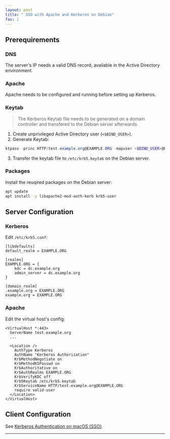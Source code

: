 ```yaml
---
layout: post
title: " SSO with Apache and Kerberos on Debian"
fav: 1
---
```


## Prerequirements
### DNS
The server's IP needs a valid DNS record, available in the Active Directory environment.

### Apache
Apache needs to be configured and running before setting up Kerberos.

### Keytab
> The Kerberos Keytab file needs to be generated on a domain controller and transfered to the Debian server afterwards.

1. Create unprivileged Active Directory user (`<$BIND_USER>`).
2. Generate Keytab:
```powershell
ktpass -princ HTTP/test.example.org@EXAMPLE.ORG -mapuser <$BIND_USER>@EXAMPLE.ORG -pass "<$BIND_PASSWORD>" -crypto ALL -ptype KRB5_NT_PRINCIPAL -out c:\krb5.keytab
```
3. Transfer the keytab file to `/etc/krb5.keytab` on the Debian server.

### Packages
Install the reuqired packages on the Debian server:
```bash
apt update
apt install -y libapache2-mod-auth-kerb krb5-user
```

## Server Configuration
### Kerberos
Edit `/etc/krb5.conf`:
```
[libdefaults]
default_realm = EXAMPLE.ORG
		 
[realms]
EXAMPLE.ORG = {
	kdc = dc.example.org
	admin_server = dc.example.org
}

[domain_realm]
.example.org = EXAMPLE.ORG
example.org = EXAMPLE.ORG
```

### Apache
Edit the virtual host's config:
```
<VirtualHost *:443>
  ServerName test.example.org
  ...

  <Location />
    AuthType Kerberos
    AuthName "Kerberos Authorization"
    KrbMethodNegotiate on
    KrbMethodK5Passwd on
    KrbAuthoritative on
    KrbAuthRealms EXAMPLE.ORG
    KrbVerifyKDC off
    Krb5Keytab /etc/krb5.keytab
    KrbServiceName HTTP/test.example.org@EXAMPLE.ORG
    require valid-user
  </Location>
</VirtualHost>
```

## Client Configuration
See [Kerberos Authentication on macOS (SSO)](/sso-macos-kerberos/).

---
